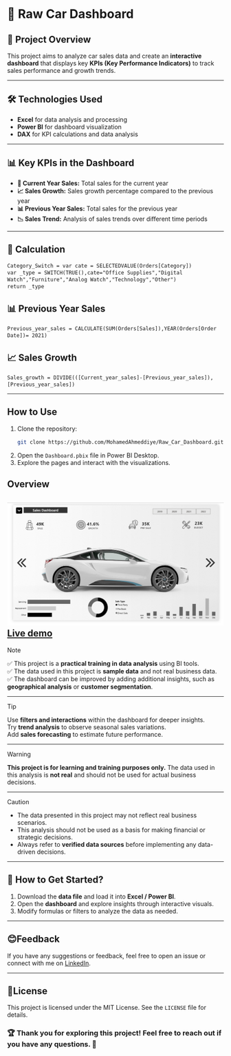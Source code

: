# 🚗 Raw Car Dashboard  

## 📌 Project Overview  
This project aims to analyze car sales data and create an **interactive dashboard** that displays key **KPIs (Key Performance Indicators)** to track sales performance and growth trends.  

---

## 🛠️ Technologies Used  
- **Excel** for data analysis and processing  
- **Power BI** for dashboard visualization  
- **DAX** for KPI calculations and data analysis  

---

## 📊 Key KPIs in the Dashboard  
- **🔹 Current Year Sales:** Total sales for the current year  
- **📈 Sales Growth:** Sales growth percentage compared to the previous year  
- **📊 Previous Year Sales:** Total sales for the previous year  
- **📉 Sales Trend:** Analysis of sales trends over different time periods  

---
## 🧮 Calculation 

```DAX
Category_Switch = var cate = SELECTEDVALUE(Orders[Category])
var _type = SWITCH(TRUE(),cate="Office Supplies","Digital Watch","Furniture","Analog Watch","Technology","Other")
return _type

```
## 📊 Previous Year Sales
```DAX
Previous_year_sales = CALCULATE(SUM(Orders[Sales]),YEAR(Orders[Order Date])= 2021)

```
## 📈 Sales Growth

```DAX
Sales_growth = DIVIDE(([Current_year_sales]-[Previous_year_sales]),[Previous_year_sales]) 

```
---
## How to Use
1. Clone the repository:
   ```bash
   git clone https://github.com/MohamedAhmeddiye/Raw_Car_Dashboard.git
   ```
2. Open the `Dashboard.pbix` file in Power BI Desktop.
3. Explore the pages and interact with the visualizations.

## Overview
![Overview](Screenshots/4.png)
[Live demo ](https://app.powerbi.com/groups/me/reports/6e60af5a-d538-43fa-8061-9a7d892b9fea?ctid=8fcf4cd9-2fe4-4571-8431-b17c3f29efb3&pbi_source=linkShare)
---
> [!NOTE]  
✅ This project is a **practical training in data analysis** using BI tools.  
✅ The data used in this project is **sample data** and not real business data.  
✅ The dashboard can be improved by adding additional insights, such as **geographical analysis** or **customer segmentation**.  

---

> [!TIP]
> Use **filters and interactions** within the dashboard for deeper insights.  
> Try **trend analysis** to observe seasonal sales variations.  
> Add **sales forecasting** to estimate future performance.  

---

> [!WARNING]  
> **This project is for learning and training purposes only.** The data used in this analysis is **not real** and should not be used for actual business decisions.  

---

> [!CAUTION]  
- The data presented in this project may not reflect real business scenarios.  
- This analysis should not be used as a basis for making financial or strategic decisions.  
- Always refer to **verified data sources** before implementing any data-driven decisions.  

---

## 🚀 How to Get Started?  
1. Download the **data file** and load it into **Excel / Power BI**.  
2. Open the **dashboard** and explore insights through interactive visuals.  
3. Modify formulas or filters to analyze the data as needed.  

---

## 😊Feedback

If you have any suggestions or feedback, feel free to open an issue or connect with me on [LinkedIn](linkedin.com/in/mohammed-ahmed-052769239).

---
## 📑License
This project is licensed under the MIT License. See the `LICENSE` file for details.

### 🏆 **Thank you for exploring this project!** Feel free to reach out if you have any questions. 🚀